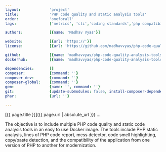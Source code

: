 ```yaml
---
layout:             'project'
title:              'PHP code quality and static analysis tools'
order:              'oneforall'
tags:               ['metrics', 'cli','coding standards','php compatibility', 'bugs finder', 'static analysis', 'type safety']

authors:            [{name: 'Madhav Vyas'}]

website:            [{url: 'https://'}]
license:            [{url: 'https://github.com/madhavvyas/php-code-quality-analysis-tools/master/LICENSE', label: 'MIT License'}]

github:             [{name: 'madhavvyas/php-code-quality-analysis-tools'}]
dockerhub:          [{name: 'madhavvyas/php-code-quality-analysis-tools'}]

dependencies:       []
composer:           {command: ''}
composer-dev:       {command: ''}
composer-global:    {command: ''}
gem:                {name: '', command: ''}
git:                {update-submodules: false, install-composer-dependencies: false, command: ''}
phar:               {url: ''}

---
```


[{{ page.title }}]({{ page.url | absolute_url }}) ...

<!--more-->
The objective is to include multiple PHP code quality and static code analysis tools in an easy to use Docker image. The tools include PHP static analysis, lines of PHP code report, mess detector, code smell highlighting, copy/paste detection, and the compatibility of the application from one version of PHP to another for modernization.
